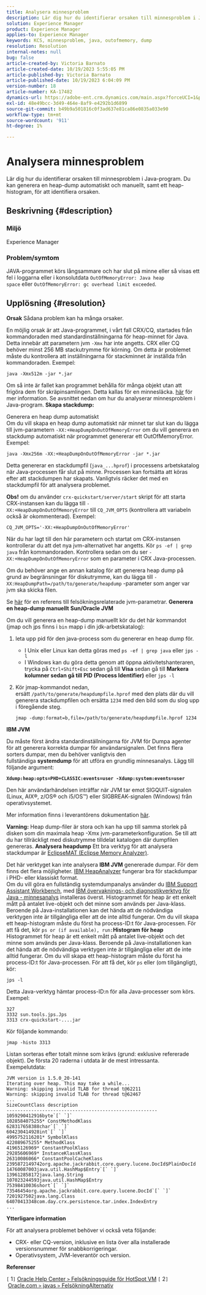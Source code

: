 ```yaml
---
title: Analysera minnesproblem
description: Lär dig hur du identifierar orsaken till minnesproblem i Java-program.
solution: Experience Manager
product: Experience Manager
applies-to: Experience Manager
keywords: KCS, minnesproblem, java, outofmemory, dump
resolution: Resolution
internal-notes: null
bug: false
article-created-by: Victoria Barnato
article-created-date: 10/19/2023 5:55:05 PM
article-published-by: Victoria Barnato
article-published-date: 10/19/2023 6:04:09 PM
version-number: 18
article-number: KA-17482
dynamics-url: https://adobe-ent.crm.dynamics.com/main.aspx?forceUCI=1&pagetype=entityrecord&etn=knowledgearticle&id=9b3b26a0-a86e-ee11-8df0-6045bd006793
exl-id: 48e49bcc-3d49-464e-8af9-e4292b1d6899
source-git-commit: b49b9a501816c0f3ad637e81ca86e0835a033e90
workflow-type: tm+mt
source-wordcount: '911'
ht-degree: 1%

---
```


# Analysera minnesproblem


Lär dig hur du identifierar orsaken till minnesproblem i Java-program. Du kan generera en heap-dump automatiskt och manuellt, samt ett heap-histogram, för att identifiera orsaken.

## Beskrivning {#description}


### <b>Miljö</b>

Experience Manager



### <b>Problem/symtom</b>

JAVA-programmet körs långsammare och har slut på minne eller så visas ett fel i loggarna eller i konsolutdata `OutOfMemoryError: Java heap space` eller `OutOfMemoryError: gc overhead limit exceeded`.


## Upplösning {#resolution}

<b>Orsak</b>
Sådana problem kan ha många orsaker.

En möjlig orsak är att Java-programmet, i vårt fall CRX/CQ, startades från kommandoraden med standardinställningarna för heap-minnet för Java. Detta innebär att parametern jvm `-Xmx` har inte angetts. CRX eller CQ behöver minst 256 MB stackutrymme för körning. Om detta är problemet måste du kontrollera att inställningarna för stackminnet är inställda från kommandoraden. Exempel:


```
java -Xmx512m -jar *.jar
```


Om så inte är fallet kan programmet behålla för många objekt utan att frigöra dem för skräpinsamlingen. Detta kallas för en minnesläcka. [här](https://docs.oracle.com/javase/7/docs/webnotes/tsg/TSG-VM/html/memleaks.html) för mer information. Se avsnittet nedan om hur du analyserar minnesproblem i Java-program.
<b>Skapa stackdump:</b>

Generera en heap dump automatiskt<br>
Om du vill skapa en heap dump automatiskt när minnet tar slut kan du lägga till jvm-parametern `-XX:+HeapDumpOnOutOfMemoryError` om du vill generera en stackdump automatiskt när programmet genererar ett OutOfMemoryError. Exempel:


```
java -Xmx256m -XX:+HeapDumpOnOutOfMemoryError -jar *.jar
```


Detta genererar en stackdumpfil (`java_...hprof`) i processens arbetskatalog när Java-processen får slut på minne. Processen kan fortsätta att köras efter att stackdumpen har skapats. Vanligtvis räcker det med en stackdumpfil för att analysera problemet.

<b>Obs!</b> om du använder `crx-quickstart/server/start` skript för att starta CRX-instansen kan du lägga till `-XX:+HeapDumpOnOutOfMemoryError` till `CQ_JVM_OPTS` (kontrollera att variabeln också är okommenterad). Exempel:


```
CQ_JVM_OPTS='-XX:+HeapDumpOnOutOfMemoryError'
```


När du har lagt till den här parametern och startat om CRX-instansen kontrollerar du att det nya jvm-alternativet har angetts. Kör `ps -ef | grep java` från kommandoraden. Kontrollera sedan om du ser `-XX:+HeapDumpOnOutOfMemoryError` som en parameter i CRX Java-processen.

Om du behöver ange en annan katalog för att generera heap dump på grund av begränsningar för diskutrymme, kan du lägga till `-XX:HeapDumpPath=/path/to/generate/heapdump` -parameter som anger var jvm ska skicka filen.

Se [här](https://www.oracle.com/java/technologies/javase/vmoptions-jsp.html#DebuggingOptions) för en referens till felsökningsrelaterade jvm-parametrar.
<b>Generera en heap-dump manuellt</b>
<b>Sun/Oracle JVM</b>

Om du vill generera en heap-dump manuellt kör du det här kommandot (jmap och jps finns i `bin` mapp i din jdk-arbetskatalog):

1. leta upp pid för den java-process som du genererar en heap dump för.
   - I Unix eller Linux kan detta göras med `ps -ef | grep java` eller `jps -l`
   - I Windows kan du göra detta genom att öppna aktivitetshanteraren, trycka på `Ctrl+Shift+Esc` sedan gå till <b>Visa</b> sedan gå till <b>Markera kolumner </b><b>sedan gå till</b> <b>PID (Process Identifier)</b> eller `jps -l`
2. Kör jmap-kommandot nedan, ersätt `/path/to/generate/heapdumpfile.hprof` med den plats där du vill generera stackdumpfilen och ersätta `1234` med den bild som du slog upp i föregående steg.

   ```
   jmap -dump:format=b,file=/path/to/generate/heapdumpfile.hprof 1234
   ```


<b>IBM JVM</b>

Du måste först ändra standardinställningarna för JVM för Dumpa agenter för att generera korrekta dumpar för användarsignalen. Det finns flera sorters dumpar, men du behöver vanligtvis den fullständiga <b>systemdump</b> för att utföra en grundlig minnesanalys. Lägg till följande argument:

<b>`Xdump:heap:opts=PHD+CLASSIC:events=user -Xdump:system:events=user`</b>

Den här användarhändelsen inträffar när JVM tar emot SIGQUIT-signalen (Linux, AIX®, z/OS® och i5/OS™) eller SIGBREAK-signalen (Windows) från operativsystemet.

Mer information finns i leverantörens dokumentation [här](https://www.ibm.com/docs/en/sdk-java-technology?topic=SSYKE2/earlier_releases/earlier_releases.html).

<b>Varning:</b> Heap dump-filer är stora och kan ha upp till samma storlek på disken som din maximala heap -Xmx jvm-parameterkonfiguration. Se till att du har tillräckligt med diskutrymme tilldelat katalogen där dumpfilen genereras.
<b>Analysera heapdump</b>
Ett bra verktyg för att analysera stackdumpar är [EclipseMAT (Eclipse Memory Analyzer)](https://www.eclipse.org/mat/).

Det här verktyget kan inte analysera <b>IBM JVM</b> genererade dumpar. För dem finns det flera möjligheter. [IBM HeapAnalyzer](https://www.ibm.com/support/pages/ibm-heapanalyzer) fungerar bra för stackdumpar i PHD- eller klassiskt format.
<br>Om du vill göra en fullständig systemdumpanalys använder du [IBM Support Assistant Workbench](https://www.ibm.com/support/pages/node/718131), med [IBM övervaknings- och diagnostikverktyg för Java - minnesanalys](https://www.ibm.com/docs/en/ztpf/2019?topic=tools-memory-analyzer) installeras överst. Histogrammet för heap är ett enkelt mått på antalet live-objekt och det minne som används per Java-klass. Beroende på Java-installationen kan det hända att de nödvändiga verktygen inte är tillgängliga eller att de inte alltid fungerar. Om du vill skapa ett heap-histogram måste du först ha process-ID:t för Java-processen. För att få det, kör `ps or (if available), run:`<b>Histogram för heap</b>
Histogrammet för heap är ett enkelt mått på antalet live-objekt och det minne som används per Java-klass. Beroende på Java-installationen kan det hända att de nödvändiga verktygen inte är tillgängliga eller att de inte alltid fungerar. Om du vill skapa ett heap-histogram måste du först ha process-ID:t för Java-processen. För att få det, kör `ps` eller (om tillgängligt), kör:


```
jps -l
```


Detta Java-verktyg hämtar process-ID:n för alla Java-processer som körs. Exempel:


```
327 
3332 sun.tools.jps.Jps
3313 crx-quickstart-....jar
```


Kör följande kommando:


```
jmap -histo 3313
```


Listan sorteras efter totalt minne som krävs (grund: exklusive refererade objekt). De första 20 raderna i utdata är de mest intressanta. Exempelutdata:


```
JVM version is 1.5.0_20-141
Iterating over heap. This may take a while...
Warning: skipping invalid TLAB for thread t@62211
Warning: skipping invalid TLAB for thread t@62467
...
SizeCountClass description
-------------------------------------------------------
1059290412916byte`[` `]` 
1028584075255* ConstMethodKlass
628317658388char`[` `]` 
604230414928int`[` `]` 
4995752116201* SymbolKlass
422089675255* MethodKlass
41965126969* ConstantPoolKlass
29285606969* InstanceKlassKlass
26310086066* ConstantPoolCacheKlass
2395872149742org.apache.jackrabbit.core.query.lucene.DocId$PlainDocId
14760087003java.util.HashMap$Entry`[` `]` 
139612858172java.lang.String
107023244593java.util.HashMap$Entry
75398410036short`[` `]` 
73546454org.apache.jackrabbit.core.query.lucene.DocId`[` `]` 
7201927502java.lang.Class
64070413348com.day.crx.persistence.tar.index.IndexEntry
...
```


<b>Ytterligare information</b>

För att analysera problemet behöver vi också veta följande:

- CRX- eller CQ-version, inklusive en lista över alla installerade versionsnummer för snabbkorrigeringar.
- Operativsystem, JVM-leverantör och version.


<b>Referenser</b>

`[` 1`]`  [Oracle Help Center `>`  Felsökningsguide för HotSpot VM](https://docs.oracle.com/javase/7/docs/webnotes/tsg/TSG-VM/html/memleaks.html)
`[` 2`]`  [Oracle.com `>`  javas `>`  FelsökningAlternativ](https://www.oracle.com/java/technologies/javase/vmoptions-jsp.html#DebuggingOptions)

